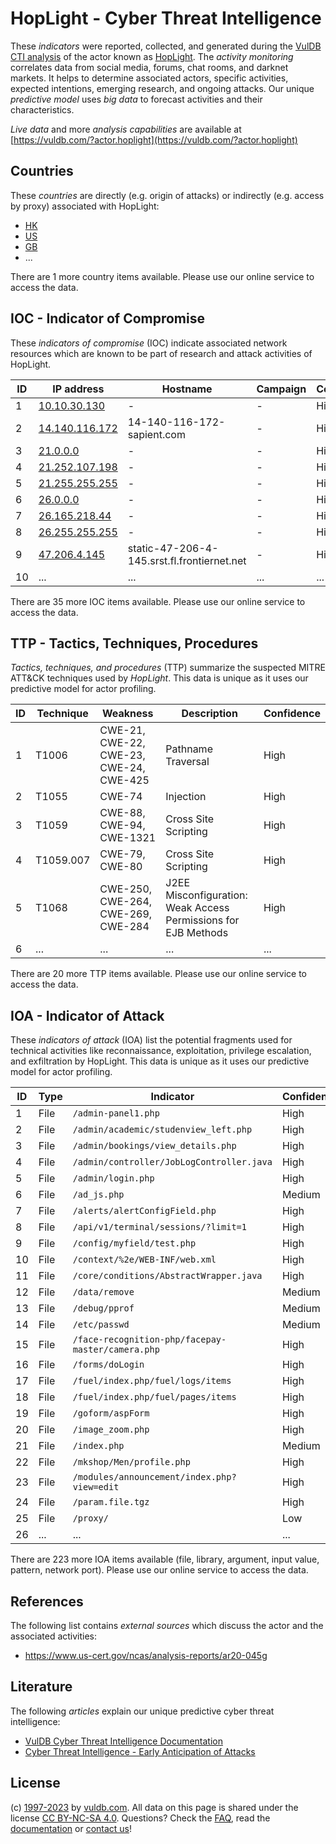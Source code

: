 # HopLight - Cyber Threat Intelligence

These _indicators_ were reported, collected, and generated during the [VulDB CTI analysis](https://vuldb.com/?kb.cti) of the actor known as [HopLight](https://vuldb.com/?actor.hoplight). The _activity monitoring_ correlates data from social media, forums, chat rooms, and darknet markets. It helps to determine associated actors, specific activities, expected intentions, emerging research, and ongoing attacks. Our unique _predictive model_ uses _big data_ to forecast activities and their characteristics.

_Live data_ and more _analysis capabilities_ are available at [https://vuldb.com/?actor.hoplight](https://vuldb.com/?actor.hoplight)

## Countries

These _countries_ are directly (e.g. origin of attacks) or indirectly (e.g. access by proxy) associated with HopLight:

* [HK](https://vuldb.com/?country.hk)
* [US](https://vuldb.com/?country.us)
* [GB](https://vuldb.com/?country.gb)
* ...

There are 1 more country items available. Please use our online service to access the data.

## IOC - Indicator of Compromise

These _indicators of compromise_ (IOC) indicate associated network resources which are known to be part of research and attack activities of HopLight.

ID | IP address | Hostname | Campaign | Confidence
-- | ---------- | -------- | -------- | ----------
1 | [10.10.30.130](https://vuldb.com/?ip.10.10.30.130) | - | - | High
2 | [14.140.116.172](https://vuldb.com/?ip.14.140.116.172) | 14-140-116-172-sapient.com | - | High
3 | [21.0.0.0](https://vuldb.com/?ip.21.0.0.0) | - | - | High
4 | [21.252.107.198](https://vuldb.com/?ip.21.252.107.198) | - | - | High
5 | [21.255.255.255](https://vuldb.com/?ip.21.255.255.255) | - | - | High
6 | [26.0.0.0](https://vuldb.com/?ip.26.0.0.0) | - | - | High
7 | [26.165.218.44](https://vuldb.com/?ip.26.165.218.44) | - | - | High
8 | [26.255.255.255](https://vuldb.com/?ip.26.255.255.255) | - | - | High
9 | [47.206.4.145](https://vuldb.com/?ip.47.206.4.145) | static-47-206-4-145.srst.fl.frontiernet.net | - | High
10 | ... | ... | ... | ...

There are 35 more IOC items available. Please use our online service to access the data.

## TTP - Tactics, Techniques, Procedures

_Tactics, techniques, and procedures_ (TTP) summarize the suspected MITRE ATT&CK techniques used by _HopLight_. This data is unique as it uses our predictive model for actor profiling.

ID | Technique | Weakness | Description | Confidence
-- | --------- | -------- | ----------- | ----------
1 | T1006 | CWE-21, CWE-22, CWE-23, CWE-24, CWE-425 | Pathname Traversal | High
2 | T1055 | CWE-74 | Injection | High
3 | T1059 | CWE-88, CWE-94, CWE-1321 | Cross Site Scripting | High
4 | T1059.007 | CWE-79, CWE-80 | Cross Site Scripting | High
5 | T1068 | CWE-250, CWE-264, CWE-269, CWE-284 | J2EE Misconfiguration: Weak Access Permissions for EJB Methods | High
6 | ... | ... | ... | ...

There are 20 more TTP items available. Please use our online service to access the data.

## IOA - Indicator of Attack

These _indicators of attack_ (IOA) list the potential fragments used for technical activities like reconnaissance, exploitation, privilege escalation, and exfiltration by HopLight. This data is unique as it uses our predictive model for actor profiling.

ID | Type | Indicator | Confidence
-- | ---- | --------- | ----------
1 | File | `/admin-panel1.php` | High
2 | File | `/admin/academic/studenview_left.php` | High
3 | File | `/admin/bookings/view_details.php` | High
4 | File | `/admin/controller/JobLogController.java` | High
5 | File | `/admin/login.php` | High
6 | File | `/ad_js.php` | Medium
7 | File | `/alerts/alertConfigField.php` | High
8 | File | `/api/v1/terminal/sessions/?limit=1` | High
9 | File | `/config/myfield/test.php` | High
10 | File | `/context/%2e/WEB-INF/web.xml` | High
11 | File | `/core/conditions/AbstractWrapper.java` | High
12 | File | `/data/remove` | Medium
13 | File | `/debug/pprof` | Medium
14 | File | `/etc/passwd` | Medium
15 | File | `/face-recognition-php/facepay-master/camera.php` | High
16 | File | `/forms/doLogin` | High
17 | File | `/fuel/index.php/fuel/logs/items` | High
18 | File | `/fuel/index.php/fuel/pages/items` | High
19 | File | `/goform/aspForm` | High
20 | File | `/image_zoom.php` | High
21 | File | `/index.php` | Medium
22 | File | `/mkshop/Men/profile.php` | High
23 | File | `/modules/announcement/index.php?view=edit` | High
24 | File | `/param.file.tgz` | High
25 | File | `/proxy/` | Low
26 | ... | ... | ...

There are 223 more IOA items available (file, library, argument, input value, pattern, network port). Please use our online service to access the data.

## References

The following list contains _external sources_ which discuss the actor and the associated activities:

* https://www.us-cert.gov/ncas/analysis-reports/ar20-045g

## Literature

The following _articles_ explain our unique predictive cyber threat intelligence:

* [VulDB Cyber Threat Intelligence Documentation](https://vuldb.com/?kb.cti)
* [Cyber Threat Intelligence - Early Anticipation of Attacks](https://www.scip.ch/en/?labs.20201022)

## License

(c) [1997-2023](https://vuldb.com/?kb.changelog) by [vuldb.com](https://vuldb.com/?kb.about). All data on this page is shared under the license [CC BY-NC-SA 4.0](https://creativecommons.org/licenses/by-nc-sa/4.0/). Questions? Check the [FAQ](https://vuldb.com/?kb.faq), read the [documentation](https://vuldb.com/?kb) or [contact us](https://vuldb.com/?contact)!
